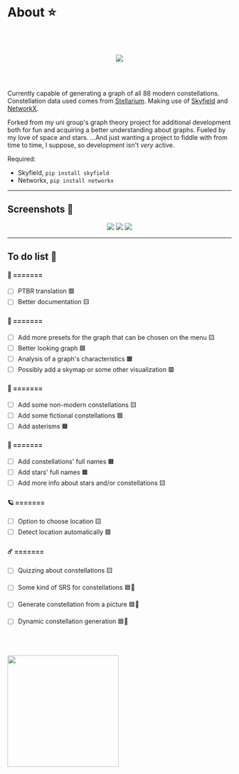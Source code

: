 # About ⭐
<br></br>
<p align="center">
  <img src="https://github.com/amanda-lais/Stellaron/assets/100282290/2f7226c4-0c6a-47b4-92a6-676580890cfb"/>
</p>
<br></br>

Currently capable of generating a graph of all 88 modern constellations.
Constellation data used comes from [Stellarium](https://github.com/Stellarium/stellarium). Making use of [Skyfield](https://github.com/skyfielders/python-skyfield) and [NetworkX](https://github.com/networkx/networkx).

Forked from my uni group's graph theory project for additional development both for fun and acquiring a better understanding about graphs. Fueled by my love of space and stars. ...And just wanting a project to fiddle with from time to time, I suppose, so development isn't *very* active.

Required:
* Skyfield, `pip install skyfield`
* Networkx, `pip install networkx`

---

## Screenshots 🌌

<p align="center">
  <img src="https://github.com/amanda-lais/Stellaron/assets/100282290/b278b3ce-9203-47c3-9f68-5f3c85f8775f"/>
  <img src="https://github.com/amanda-lais/Stellaron/assets/100282290/d635ceb4-46c5-439d-95cb-c23a52fb947c"/>
  <img src="https://github.com/amanda-lais/Stellaron/assets/100282290/f4acd6fb-a9ae-4579-bb1b-bfc63df416af"/>
</p>

---

## To do list 🚀

#### 🌠 =======
- [ ] PTBR translation 🟥
- [ ] Better documentation 🟨

#### 🌟 =======
- [ ] Add more presets for the graph that can be chosen on the menu 🟨
- [ ] Better looking graph 🟩
- [ ] Analysis of a graph's characteristics 🟧
- [ ] Possibly add a skymap or some other visualization 🟩

#### 🔭 =======
- [ ] Add some non-modern constellations 🟨
- [ ] Add some fictional constellations 🟩
- [ ] Add asterisms 🟧

#### 🌃 =======
- [ ] Add constellations' full names 🟧
- [ ] Add stars' full names 🟧
- [ ] Add more info about stars and/or constellations 🟨

#### 🪐 =======
- [ ] Option to choose location 🟨
- [ ] Detect location automatically 🟩

#### ☄️ =======
- [ ] Quizzing about constellations 🟨
- [ ] Some kind of SRS for constellations 🟦🐳
- [ ] Generate constellation from a picture 🟦🐳
- [ ] Dynamic constellation generation 🟦🐳


<br></br>

<img src="https://github.com/amanda-lais/Stellaron/assets/100282290/461e524d-46e5-493d-84ac-0df60752ee61" width="250"/>
